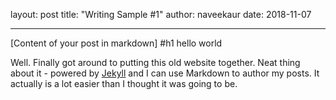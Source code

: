 layout: post
title: "Writing Sample #1"
author: naveekaur
date: 2018-11-07
<!-- draft: [true or false, will hide the post from any display lists. If not a draft, you can also remove this whole line]
hero: [url of a high quality hero image to be used for your post. Optional, you can remove this whole line]
source: [url of the original post so a source banner will be added to the post. Optional, you can remove this whole line]
description: [a description that will show up in search results, up to 160 characters. Optional, you can remove this whole line]
tags: [what channel this post belongs to (engineering/company), and any related tags, required]
langs: [what languages this post will be available in, optional. You should add the language code in lowercase like 'ja', 'es', 'ru'. If this includes 'en' it will show up in the network-wide feeds] -->
---
[Content of your post in markdown]
#h1
hello world

Well. Finally got around to putting this old website together. Neat thing about it - powered by [Jekyll](http://jekyllrb.com) and I can use Markdown to author my posts. It actually is a lot easier than I thought it was going to be.
